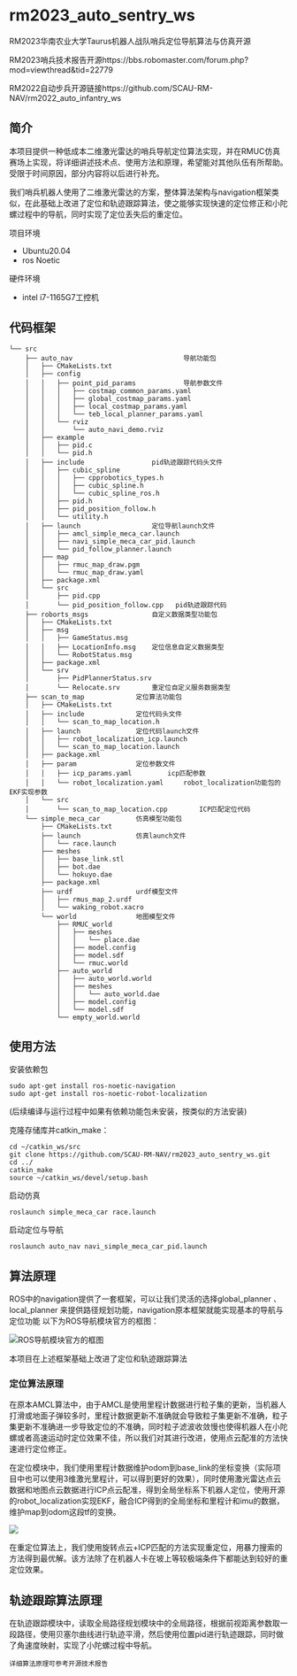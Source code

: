 # rm2023_auto_sentry_ws
 RM2023华南农业大学Taurus机器人战队哨兵定位导航算法与仿真开源

RM2023哨兵技术报告开源https://bbs.robomaster.com/forum.php?mod=viewthread&tid=22779

RM2022自动步兵开源链接https://github.com/SCAU-RM-NAV/rm2022_auto_infantry_ws

## 简介
本项目提供一种低成本二维激光雷达的哨兵导航定位算法实现，并在RMUC仿真赛场上实现，将详细讲述技术点、使用方法和原理，希望能对其他队伍有所帮助。受限于时间原因，部分内容将以后进行补充。

我们哨兵机器人使用了二维激光雷达的方案，整体算法架构与navigation框架类似，在此基础上改进了定位和轨迹跟踪算法，使之能够实现快速的定位修正和小陀螺过程中的导航，同时实现了定位丢失后的重定位。

项目环境
* Ubuntu20.04
* ros Noetic

硬件环境
* intel i7-1165G7工控机

## 代码框架
```
└── src
    ├── auto_nav                            导航功能包
    │   ├── CMakeLists.txt
    │   ├── config
    │   │   ├── point_pid_params            导航参数文件
    │   │   │   ├── costmap_common_params.yaml
    │   │   │   ├── global_costmap_params.yaml
    │   │   │   ├── local_costmap_params.yaml
    │   │   │   └── teb_local_planner_params.yaml
    │   │   └── rviz
    │   │       └── auto_navi_demo.rviz
    │   ├── example
    │   │   ├── pid.c
    │   │   └── pid.h
    │   ├── include                 pid轨迹跟踪代码头文件
    │   │   ├── cubic_spline
    │   │   │   ├── cpprobotics_types.h
    │   │   │   ├── cubic_spline.h
    │   │   │   └── cubic_spline_ros.h
    │   │   ├── pid.h
    │   │   ├── pid_position_follow.h
    │   │   └── utility.h
    │   ├── launch                  定位导航launch文件
    │   │   ├── amcl_simple_meca_car.launch
    │   │   ├── navi_simple_meca_car_pid.launch
    │   │   └── pid_follow_planner.launch
    │   ├── map
    │   │   ├── rmuc_map_draw.pgm
    │   │   └── rmuc_map_draw.yaml
    │   ├── package.xml
    │   └── src
    │       ├── pid.cpp
    │       └── pid_position_follow.cpp   pid轨迹跟踪代码
    ├── roborts_msgs                自定义数据类型功能包
    │   ├── CMakeLists.txt
    │   ├── msg
    │   │   ├── GameStatus.msg
    │   │   ├── LocationInfo.msg    定位信息自定义数据类型
    │   │   └── RobotStatus.msg
    │   ├── package.xml
    │   └── srv
    │       ├── PidPlannerStatus.srv
    │       └── Relocate.srv        重定位自定义服务数据类型
    ├── scan_to_map             定位算法功能包
    │   ├── CMakeLists.txt
    │   ├── include             定位代码头文件
    │   │   └── scan_to_map_location.h
    │   ├── launch              定位代码launch文件
    │   │   ├── robot_localization_icp.launch 
    │   │   └── scan_to_map_location.launch
    │   ├── package.xml
    │   ├── param               定位参数文件
    │   │   ├── icp_params.yaml         icp匹配参数
    │   │   └── robot_localization.yaml     robot_localization功能包的EKF实现参数
    │   └── src
    │       └── scan_to_map_location.cpp        ICP匹配定位代码
    └── simple_meca_car         仿真模型功能包
        ├── CMakeLists.txt
        ├── launch              仿真launch文件
        │   └── race.launch
        ├── meshes
        │   ├── base_link.stl
        │   ├── bot.dae
        │   └── hokuyo.dae
        ├── package.xml
        ├── urdf                urdf模型文件
        │   ├── rmus_map_2.urdf
        │   └── waking_robot.xacro
        └── world               地图模型文件
            ├── RMUC_world
            │   ├── meshes
            │   │   └── place.dae
            │   ├── model.config
            │   ├── model.sdf
            │   └── rmuc.world
            ├── auto_world
            │   ├── auto_world.world
            │   ├── meshes
            │   │   └── auto_world.dae
            │   ├── model.config
            │   └── model.sdf
            └── empty_world.world

```
## 使用方法
安装依赖包
```
sudo apt-get install ros-noetic-navigation
sudo apt-get install ros-noetic-robot-localization
```
(后续编译与运行过程中如果有依赖功能包未安装，按类似的方法安装)

克隆存储库并catkin_make：
```
cd ~/catkin_ws/src
git clone https://github.com/SCAU-RM-NAV/rm2023_auto_sentry_ws.git
cd ../
catkin_make
source ~/catkin_ws/devel/setup.bash
```

启动仿真
```
roslaunch simple_meca_car race.launch 
```
启动定位与导航
```
roslaunch auto_nav navi_simple_meca_car_pid.launch 
```

## 算法原理

ROS中的navigation提供了一套框架，可以让我们灵活的选择global_planner 、local_planner 来提供路径规划功能，navigation原本框架就能实现基本的导航与定位功能
以下为ROS导航模块官方的框图：

![ROS导航模块官方的框图](assets/navigation.jpg "Magic Gardens")

本项目在上述框架基础上改进了定位和轨迹跟踪算法

### 定位算法原理
在原本AMCL算法中，由于AMCL是使用里程计数据进行粒子集的更新，当机器人打滑或地面子弹较多时，里程计数据更新不准确就会导致粒子集更新不准确，粒子集更新不准确进一步导致定位的不准确，同时粒子滤波收敛慢也使得机器人在小陀螺或者高速运动时定位效果不佳，所以我们对其进行改进，使用点云配准的方法快速进行定位修正。

在定位模块中，我们使用里程计数据维护odom到base_link的坐标变换（实际项目中也可以使用3维激光里程计，可以得到更好的效果），同时使用激光雷达点云数据和地图点云数据进行ICP点云配准，得到全局坐标系下机器人定位，使用开源的robot_localization实现EKF，融合ICP得到的全局坐标和里程计和imu的数据，维护map到odom这段tf的变换。

![](assets/sentry_location.gif)

在重定位算法上，我们使用旋转点云+ICP匹配的方法实现重定位，用暴力搜索的方法得到最优解。该方法除了在机器人卡在坡上等较极端条件下都能达到较好的重定位效果。

## 轨迹跟踪算法原理

在轨迹跟踪模块中，读取全局路径规划模块中的全局路径，根据前视距离参数取一段路径，使用贝塞尔曲线进行轨迹平滑，然后使用位置pid进行轨迹跟踪，同时做了角速度映射，实现了小陀螺过程中导航。

```详细算法原理可参考开源技术报告```